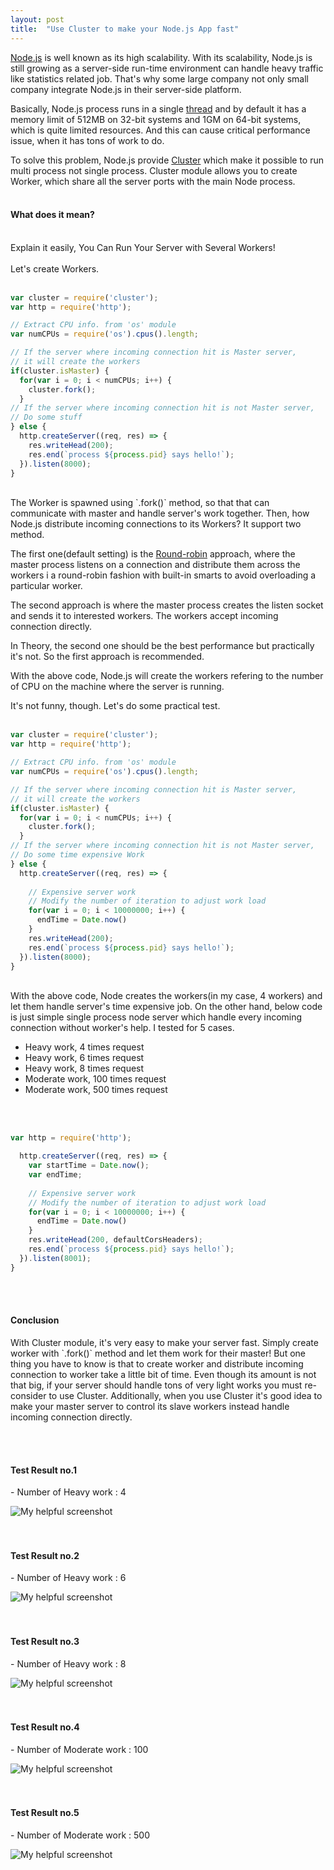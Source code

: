 ```yaml
---
layout: post
title:  "Use Cluster to make your Node.js App fast"
---
```


<a href="https://nodejs.org/en/" target="_blank">Node.js</a> is well known as its high scalability. With its scalability, Node.js is still growing as a server-side run-time environment can handle heavy traffic like statistics related job. That's why some large company not only small company integrate Node.js in their server-side platform.

<!--excerpt_separator-->

Basically, Node.js process runs in a single <a href="https://en.wikipedia.org/wiki/Thread_(computing)" target="_blank">thread</a> and by default it has a memory limit of 512MB on 32-bit systems and 1GM on 64-bit systems, which is quite limited resources. And this can cause critical performance issue, when it has tons of work to do.

To solve this problem, Node.js provide <a href="https://nodejs.org/api/cluster.html#cluster_cluster" target="_blank">Cluster</a> which make it possible to run multi process not single process. Cluster module allows you to create Worker, which share all the server ports with the main Node process.
<br>
<br>
<h4>What does it mean? </h4>
<br>
Explain it easily, You Can Run Your Server with Several Workers!
<br>
<br>
Let's create Workers.
<br>
<br>

``` javascript
var cluster = require('cluster');
var http = require('http');

// Extract CPU info. from 'os' module
var numCPUs = require('os').cpus().length;

// If the server where incoming connection hit is Master server,
// it will create the workers
if(cluster.isMaster) {
  for(var i = 0; i < numCPUs; i++) {
    cluster.fork();
  }
// If the server where incoming connection hit is not Master server,
// Do some stuff
} else {
  http.createServer((req, res) => {
    res.writeHead(200);
    res.end(`process ${process.pid} says hello!`);
  }).listen(8000);
}
```
<br>
The Worker is spawned using `.fork()` method, so that that can communicate with master and handle server's work together. Then, how Node.js distribute incoming connections to its Workers? It support two method.

The first one(default setting) is the <a href="https://en.wikipedia.org/wiki/Round-robin_scheduling" target="_blank">Round-robin</a> approach, where the master process listens on a connection and distribute them across the workers i a round-robin fashion with built-in smarts to avoid overloading a particular worker.

The second approach is where the master process creates the listen socket and sends it to interested workers. The workers accept incoming connection directly.

In Theory, the second one should be the best performance but practically it's not. So the first approach is recommended.

With the above code, Node.js will create the workers refering to the number of CPU on the machine where the server is running.

It's not funny, though. Let's do some practical test.
<br>
<br>

``` javascript
var cluster = require('cluster');
var http = require('http');

// Extract CPU info. from 'os' module
var numCPUs = require('os').cpus().length;

// If the server where incoming connection hit is Master server,
// it will create the workers
if(cluster.isMaster) {
  for(var i = 0; i < numCPUs; i++) {
    cluster.fork();
  }
// If the server where incoming connection hit is not Master server,
// Do some time expensive Work
} else {
  http.createServer((req, res) => {
    
    // Expensive server work
    // Modify the number of iteration to adjust work load
    for(var i = 0; i < 10000000; i++) {
      endTime = Date.now()
    }
    res.writeHead(200);
    res.end(`process ${process.pid} says hello!`);
  }).listen(8000);
}
```
<br>
With the above code, Node creates the workers(in my case, 4 workers) and let them handle server's time expensive job. On the other hand, below code is just simple single process node server which handle every incoming connection without worker's help.
I tested for 5 cases. 
<ul>
  <li>Heavy work, 4 times request</li>
  <li>Heavy work, 6 times request</li>
  <li>Heavy work, 8 times request</li>
  <li>Moderate work, 100 times request</li>
  <li>Moderate work, 500 times request</li>
</ul>
<br>
<br>

``` javascript
var http = require('http');

  http.createServer((req, res) => {
    var startTime = Date.now();
    var endTime;
    
    // Expensive server work
    // Modify the number of iteration to adjust work load
    for(var i = 0; i < 10000000; i++) {
      endTime = Date.now()
    }
    res.writeHead(200, defaultCorsHeaders);
    res.end(`process ${process.pid} says hello!`);
  }).listen(8001);
}

```
<br>
<br>
<h4>Conclusion</h4>
<p>
With Cluster module, it's very easy to make your server fast. Simply create worker with `.fork()` method and let them work for their master! But one thing you have to know is that to create worker and distribute incoming connection to worker take a little bit of time. Even though its amount is not that big, if your server should handle tons of very light works you must re-consider to use Cluster. Additionally, when you use Cluster it's good idea to make your master server to control its slave workers instead handle incoming connection directly.
</p>
<br>
<br>
<h4>Test Result no.1</h4>
- Number of Heavy work : 4

![My helpful screenshot](/assets/test.png)
<br>
<br>
<br>

<h4>Test Result no.2</h4>
- Number of Heavy work : 6

![My helpful screenshot](/assets/test2.png)
<br>
<br>
<br>

<h4>Test Result no.3</h4>
- Number of Heavy work : 8

![My helpful screenshot](/assets/test3.png)
<br>
<br>
<br>

<h4>Test Result no.4</h4>
- Number of Moderate work : 100

![My helpful screenshot](/assets/test4.png)
<br>
<br>
<br>

<h4>Test Result no.5</h4>
- Number of Moderate work : 500

![My helpful screenshot](/assets/test5.png)
<br>
<br>
<br>